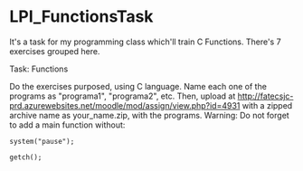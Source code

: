 # LPI_FunctionsTask
It's a task for my programming class which'll train C Functions. There's 7 exercises grouped here.

Task: Functions

Do the exercises purposed, using C language. Name each one of the programs as "programa1", "programa2", etc. Then, upload at http://fatecsjc-prd.azurewebsites.net/moodle/mod/assign/view.php?id=4931 with a zipped archive name as your_name.zip, with the programs. Warning: Do not forget to add a main function without:

    system("pause");

    getch();
